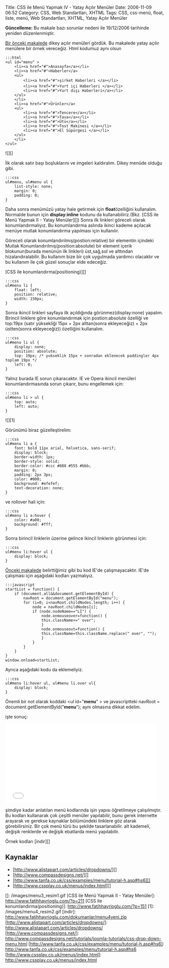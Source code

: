 Title: CSS ile Menü Yapmak IV - Yatay Açılır Menüler
Date: 2006-11-09 06:52
Category: CSS, Web Standartları, XHTML
Tags: CSS, css-menü, float, liste, menü, Web Standartları, XHTML, Yatay Açılır Menüler

**Güncelleme:** Bu makale bazı sorunlar nedeni ile 19/12/2006 tarihinde
yeniden düzenlenmiştir.

[Bir önceki makalede][] dikey açılır menüleri gördük. Bu makalede yatay
açılır menülere bir örnek vereceğiz. Html kodumuz aynı olsun 

	:::html
	<ul id="menu" > 
	    <li><a href="#">Anasayfa</a></li> 
	    <li><a href="#">Haberler</a> 
	    <ul> 
	        <li><a href="#">şirket Haberleri </a></li> 
	        <li><a href="#">Yurt içi Haberleri </a></li> 
	        <li><a href="#">Yurt dışı Haberleri</a></li> 
	    </ul> 
	    </li> 
	    <li><a href="#">Ürünler</a> 
	    <ul>
	        <li><a href="#">Tencere</a></li> 
	        <li><a href="#">Tava</a></li> 
	        <li><a href="#">Ütü</a></li> 
	        <li><a href="#">Tost Makinesi </a></li> 
	        <li><a href="#">El Süpürgesi </a></li> 
	    </ul> 
	    </li> 
	</ul>

![][]

İlk olarak satır başı boşluklarını ve imgeleri kaldıralım. Dikey menüde
olduğu gibi.

	:::css
	ul#menu, ul#menu ul { 
	    list-style: none; 
	    margin: 0; 
	    padding: 0; 
	}

Daha sonra menümüzü yatay hale getirmek için **float**özelliğini
kullanalım. Normalde bunun için **display:inline** kodunu da
kullanabiliriz.(Bkz. [CSS ile Menü Yapmak II - Yatay Menüler][]) Sonra
ilk linkleri göreceli olarak konumlandırmalıyız. Bu konumlandırma
aslında ikinci kademe açılacak menüye mutlak konumlandırma yapılması
için kullanılır.

Göreceli olarak konumlandırılmış(postion:relative) bir elementin
içindeki Mutlak Konumlandırılmış(position:absolute) bir element içerik
blokunun(burada menünün ilk linkleri) üst,sağ,sol ve alttından
hizalandıralabilir. Bu kullanım bize bir çok uygulmada yardımcı
olacaktır ve bu kullanım ile çok güzel sonuçlar elde edeceğiz.

[CSS ile konumlandırma(positioning)][]

	:::css
	ul#menu li { 
	    float: left; 
	    position: relative; 
	    width: 150px; 
	}

Sonra ikincil linkleri sayfaya ilk açıldığında görünmez(display:none)
yapalım. Birincil linklere göre konumlandırmak için postion:absolute
özelliği ve top:19px (satır yüksekliği 15px + 2px alttan(sonra
ekleyeceğiz) + 2px üstten(sonra ekleyeceğiz)) özelliğini kullanalım.

	:::css
	ul#menu li ul { 
	    display: none; 
	    position: absolute; 
	    top: 19px; /* yukseklik 15px + sonradan eklenecek paddingler 4px toplam 19px */ 
	    left: 0; 
	}

Yalnız burada IE sorun çıkaracaktır. IE ve Opera ikincil menüleri
konumlandırmasında sorun çıkarır, bunu engellemek için:

	:::css
	ul#menu li > ul { 
	    top: auto; 
	    left: auto; 
	}


![][1]

Görünümü biraz güzelleştirelim:

	:::css
	ul#menu li a { 
	    font: bold 11px arial, helvetica, sans-serif; 
	    display: block; 
	    border-width: 1px; 
	    border-style: solid; 
	    border-color: #ccc #888 #555 #bbb; 
	    margin: 0; 
	    padding: 2px 3px; 
	    color: #000; 
	    background: #efefef; 
	    text-decoration: none; 
	}


ve rollover hali için:

	:::css
	ul#menu li a:hover { 
	    color: #a00; 
	    background: #fff; 
	}

Sonra birincil linklerin üzerine gelince ikincil linklerin görünmesi
için:

	:::css
	ul#menu li:hover ul { 
		display: block; 
	}


[Önceki makalede][Bir önceki makalede] belirttiğimiz gibi bu kod IE'de
çalışmayacaktır. IE'de çalışması için aşağıdaki kodları yazmalıyız.

	:::javascript
	startList = function() { 
	    if (document.all&&document.getElementById) { 
	        navRoot = document.getElementById("menu"); 
	        for (i=0; i<navRoot.childNodes.length; i++) { 
	            node = navRoot.childNodes[i]; 
	            if (node.nodeName=="LI") { 
	                node.onmouseover=function() { 
	                this.className+=" over"; 
	                } 
	                node.onmouseout=function() { 
	                this.className=this.className.replace(" over", ""); 
	                } 
	            } 
	        } 
	    } 
	} 
	window.onload=startList;

Ayrıca aşağıdaki kodu da eklemeliyiz.

	:::css
	ul#menu li:hover ul, ul#menu li.over ul{ 
		display: block; 
	}

Önemli bir not olarak koddaki <ul id="**menu**" \> ve javascriptteki navRoot = document.getElementById("**menu**"); aynı olmasına dikkat
edelim.

işte sonuç:

<iframe src="/dokumanlar/menu4.htm" width="480" height="250" frameborder="0" scrolling="auto"></iframe>

şimdiye kadar anlatılan menü kodlarında işin yapısı öğretilmeye
çalışılmıştır. Bu kodları kullanarak çok çeşitli menüler yapılabilir,
bunu gerek internette arayarak ve gerekse kaynaklar bölümündeki linklere
göz atarak görebilirsiniz. Bir çok menü türü bu şekilde tasarlanabilir.
alt kademeli, değişik renklerde ve değişik ebatlarda menü yapılabilir.

Örnek kodları [indir][]

## Kaynaklar

-   [http://www.alistapart.com/articles/dropdowns/][]
-   [http://www.compassdesigns.net/][]
-   [http://www.tanfa.co.uk/css/examples/menu/tutorial-h.asp#hs6][]
-   [http://www.cssplay.co.uk/menus/index.html][]

  [Bir önceki makalede]: http://www.fatihhayrioglu.com/?p=216
  []: /images/menu3_resim1.gif
  [CSS ile Menü Yapmak II - Yatay Menüler]: http://www.fatihhayrioglu.com/?p=211
  [CSS ile konumlandırma(positioning)]: http://www.fatihhayrioglu.com/?p=151
  [1]: /images/menu4_resim2.gif
  [indir]: http://www.fatihhayrioglu.com/dokumanlar/menu4yeni.zip
  [http://www.alistapart.com/articles/dropdowns/]: http://www.alistapart.com/articles/dropdowns/
  [http://www.compassdesigns.net/]: http://www.compassdesigns.net/tutorials/joomla-tutorials/css-drop-down-menu.html
  [http://www.tanfa.co.uk/css/examples/menu/tutorial-h.asp#hs6]: http://www.tanfa.co.uk/css/examples/menu/tutorial-h.asp#hs6
  [http://www.cssplay.co.uk/menus/index.html]: http://www.cssplay.co.uk/menus/index.html
